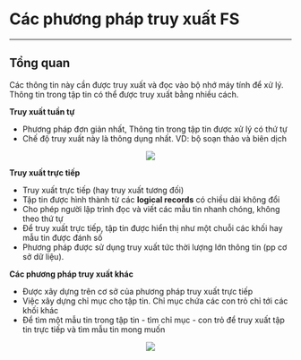 # Các phương pháp truy xuất FS
---
## Tổng quan
Các thông tin này cần được truy xuất và đọc vào bộ nhớ máy tính để xử lý. Thông tin trong tập tin có thể được truy xuất bằng nhiều cách.

__Truy xuất tuần tự__
- Phương pháp đơn giản nhất, Thông tin trong tập tin được xử lý có thứ tự
- Chế độ truy xuất này là thông dụng nhất. VD: bộ soạn thảo và biên dịch

<div style="text-align:center"> <img src=https://raw.githubusercontent.com/lacoski/khoa-luan/master/Filesystem/PIC/access1.png></div>

__Truy xuất trực tiếp__
- Truy xuất trực tiếp (hay truy xuất tương đối)
- Tập tin được hình thành từ các __logical records__ có chiều dài không đổi
- Cho phép người lập trình đọc và viết các mẫu tin nhanh chóng, không theo thứ tự
- Để truy xuất trực tiếp, tập tin được hiển thị như một chuỗi các khối hay mẫu tin được đánh số
- Phương pháp được sử dụng truy xuất tức thời lượng lớn thông tin (pp cơ sở dữ liệu).

__Các phương pháp truy xuất khác__
- Được xây dựng trên cơ sở của phương pháp truy xuất trực tiếp
- Việc xây dựng chỉ mục cho tập tin. Chỉ mục chứa các con trỏ chỉ tới các khối khác
- Để tìm một mẫu tin trong tập tin - tìm chỉ mục - con trỏ để truy xuất tập tin trực tiếp và tìm mẫu tin mong muốn

<div style="text-align:center"> <img src=https://raw.githubusercontent.com/lacoski/khoa-luan/master/Filesystem/PIC/access2.png></div>
